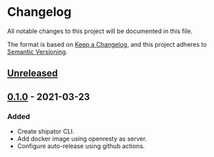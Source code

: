 # Changelog
All notable changes to this project will be documented in this file.

The format is based on [Keep a Changelog](https://keepachangelog.com/en/1.0.0/),
and this project adheres to [Semantic Versioning](https://semver.org/spec/v2.0.0.html).

## [Unreleased]

## [0.1.0] - 2021-03-23
### Added
- Create shipator CLI.
- Add docker image using openresty as server.
- Configure auto-release using github actions.

[Unreleased]: https://github.com/brainnco/shipator/compare/v0.1.0...HEAD
[0.1.0]: https://github.com/brainnco/shipator/releases/tag/v0.1.0
